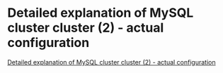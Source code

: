 # Detailed explanation of MySQL cluster cluster (2) - actual configuration
[Detailed explanation of MySQL cluster cluster (2) - actual configuration](https://aiwithcloud.com/2022/09/19/detailed_explanation_of_mysql_cluster_cluster_2___actual_configuration/)